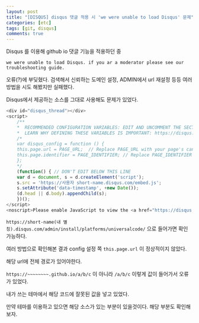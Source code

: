 ```yaml
---
layout: post
title: "[DISQUS] disqus 댓글 적용 시 'we were unable to load Disqus' 문제"
categories: [etc]
tags: [git, disqus]
comments: true
---
```


Disqus 를 이용해 github io 댓글 기능을 적용하던 중 

```
we were unable to load Disqus. if you ar a moderator please see our troubleshooting guide.
```

오류(?)에 부딪혔다. 검색해서 신뢰하는 도메인 설정, ADMIN에서 url 재설정 등등 여러 방법을 시도 해봤지만 실패했다.


Disqus에서 제공하는 소스를 그대로 사용해도 문제가 있었다. 

```javascript
<div id="disqus_thread"></div>
<script>
    /**
    *  RECOMMENDED CONFIGURATION VARIABLES: EDIT AND UNCOMMENT THE SECTION BELOW TO INSERT DYNAMIC VALUES FROM YOUR PLATFORM OR CMS.
    *  LEARN WHY DEFINING THESE VARIABLES IS IMPORTANT: https://disqus.com/admin/universalcode/#configuration-variables    */
    /*
    var disqus_config = function () {
    this.page.url = PAGE_URL;  // Replace PAGE_URL with your page's canonical URL variable
    this.page.identifier = PAGE_IDENTIFIER; // Replace PAGE_IDENTIFIER with your page's unique identifier variable
    };
    */
    (function() { // DON'T EDIT BELOW THIS LINE
    var d = document, s = d.createElement('script');
    s.src = 'https://사용자 short-name.disqus.com/embed.js';
    s.setAttribute('data-timestamp', +new Date());
    (d.head || d.body).appendChild(s);
    })();
</script>
<noscript>Please enable JavaScript to view the <a href="https://disqus.com/?ref_noscript">comments powered by Disqus.</a></noscript>
```

`https://short-name(내 별칭).disqus.com/admin/install/platforms/universalcode/` 으로 들어가면 확인 가능하다.


여러 방법으로 확인해본 결과 config 설정 쪽 `this.page.url` 이 정상적이지 않았다.

해당 url에 전체 경로가 있어야한다. 

`https://~~~~~~~~.github.io/a/b/c` 이 아니라 `/a/b/c` 이렇게 값이 들어가서 오류가 있었다.

내가 쓰는 테마에서 해당 코드에 잘못된 값을 넣고 있었다.

만약 테마를 이용하고 있으면 해당 소스가 있는 부분이 있을것이다. 해당 부분도 확인해보자.  
